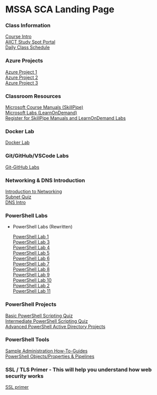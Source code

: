 # MSSA SCA Landing Page

### Class Information

[Course Intro](MSSA-SCA-Intro.md#getting-started-with-your-mssa-sca-course)<br>
[AIICT Study Spot Portal](https://www.studyspot.com.au/my/)<br>
[Daily Class Schedule](ClassSchedule.md#mssa-sca-course-schdule)<br>

### Azure Projects
[Azure Project 1](AzureProjects/AzureProject1.md#azure-network-security-challenge)<br>
[Azure Project 2](AzureProjects/AzureProject2.md#azure-role-based-access-project)<br>
[Azure Project 3](AzureProjects/AzureProject3.md#azure-access-to-storage-account-via-a-service-endpoint)<br>

### Classroom Resources

[Microsoft Course Manuals (SkillPipe)](https://skillpipe.com)<br>
[Microsoft Labs (LearnOnDemand)](https://ddls.learnondemand.net/)<br> 
[Register for SkillPipe Manuals and LearnOnDemand Labs](Course-and-Manuals.md#course-setup)<br>

### Docker Lab
[Docker Lab](DockerLab#readme)<br>

### Git/GitHub/VSCode Labs

[Git-GitHub Labs](GitTraining/0-GitTrainingMain.md#git--github--vscode-training)<br>

### Networking & DNS Introduction 
[Introduction to Networking](NetworkingIntro/Network%20Intro%20MSSA.pdf)<br>
[Subnet Quiz](NetworkingIntro/SubnettingQuiz.md)<br>
[DNS Intro](DNS/DNS%20Intro.pdf)<br>

### PowerShell Labs
- PowerShell Labs (Rewritten)

  [PowerShell Lab  1](PowerShellTraining/Labs/PowerShell-Lab-01.md)<br>
  [PowerShell Lab  3](PowerShellTraining/Labs/PowerShell-Lab-03.md)<br>
  [PowerShell Lab  4](PowerShellTraining/Labs/PowerShell-Lab-04.md)<br>
  [PowerShell Lab  5](PowerShellTraining/Labs/PowerShell-Lab-05.md)<br>
  [PowerShell Lab  6](PowerShellTraining/Labs/PowerShell-Lab-06.md)<br>
  [PowerShell Lab  7](PowerShellTraining/Labs/PowerShell-Lab-07.md)<br>
  [PowerShell Lab  8](PowerShellTraining/Labs/PowerShell-Lab-08.md)<br>
  [PowerShell Lab  9](PowerShellTraining/Labs/PowerShell-Lab-09.md)<br>
  [PowerShell Lab 10](PowerShellTraining/Labs/PowerShell-Lab-10.md)<br>
  [PowerShell Lab  2](PowerShellTraining/Labs/PowerShell-Lab-02.md)<br>
  [PowerShell Lab 11](PowerShellTraining/Labs/PowerShell-Lab-11.md)<br>



### PowerShell Projects
[Basic PowerShell Scripting Quiz](PowerShellTraining/EarlyPowerShellQuiz.md#entry-level-powershell-quiz)<br>
[Intermediate PowerShell Scripting Quiz](PowerShellTraining/PowerShell-Quiz.md#powershell-quiz)<br>
[Advanced PowerShell Active Directory Projects](PowerShellTraining/PSADProjectHeading.MD#powershell-projects)<br>

### PowerShell Tools
[Sample Administration How-To-Guides](https://docs.microsoft.com/en-us/powershell/scripting/samples/sample-scripts-for-administration?view=powershell-7.2)<br>
[PowerShell Objects/Properties & Pipelines](PowerShellTraining/PSPipelineCarBoat.pdf)<br>

### SSL / TLS Primer - This will help you understand how web security works
[SSL primer](https://github.com/brentd09/Documents/blob/main/Encryption/SSL%20Explained.pdf)<br>


